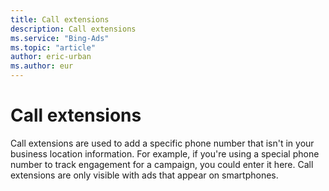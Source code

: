 ```yaml
---
title: Call extensions
description: Call extensions
ms.service: "Bing-Ads"
ms.topic: "article"
author: eric-urban
ms.author: eur
---
```


# Call extensions

Call extensions are used to add a specific phone number that isn't in your business location information. For example, if you're using a special  phone number to track engagement for a campaign, you could enter it here. Call extensions are only visible with ads that appear on smartphones.


